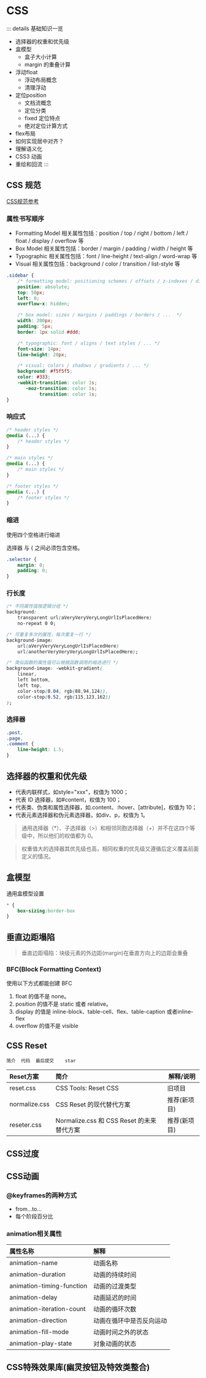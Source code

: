 # CSS

::: details 基础知识一览

- 选择器的权重和优先级
- 盒模型
    - 盒子大小计算
    - margin 的重叠计算
- 浮动float
    - 浮动布局概念
    - 清理浮动
- 定位position
    - 文档流概念
    - 定位分类
    - fixed 定位特点
    - 绝对定位计算方式
- flex布局
- 如何实现居中对齐？
- 理解语义化
- CSS3 动画
- 重绘和回流
:::


## CSS 规范

[CSS规范参考](https://github.com/ecomfe/spec/blob/master/css-style-guide.md#user-content-32-%E5%B1%9E%E6%80%A7%E7%BC%A9%E5%86%99)

### 属性书写顺序

- Formatting Model 相关属性包括：position / top / right / bottom / left / float / display / overflow 等
- Box Model 相关属性包括：border / margin / padding / width / height 等
- Typographic 相关属性包括：font / line-height / text-align / word-wrap 等
- Visual 相关属性包括：background / color / transition / list-style 等

```css
.sidebar {
    /* formatting model: positioning schemes / offsets / z-indexes / display / ...  */
    position: absolute;
    top: 50px;
    left: 0;
    overflow-x: hidden;

    /* box model: sizes / margins / paddings / borders / ...  */
    width: 200px;
    padding: 5px;
    border: 1px solid #ddd;

    /* typographic: font / aligns / text styles / ... */
    font-size: 14px;
    line-height: 20px;

    /* visual: colors / shadows / gradients / ... */
    background: #f5f5f5;
    color: #333;
    -webkit-transition: color 1s;
       -moz-transition: color 1s;
            transition: color 1s;
}
```

### 响应式

```css
/* header styles */
@media (...) {
    /* header styles */
}

/* main styles */
@media (...) {
    /* main styles */
}

/* footer styles */
@media (...) {
    /* footer styles */
}
```

### 缩进

使用四个空格进行缩进

选择器 与 { 之间必须包含空格。

```css
.selector {
    margin: 0;
    padding: 0;
}
```

### 行长度

```css
/* 不同属性值按逻辑分组 */
background:
    transparent url(aVeryVeryVeryLongUrlIsPlacedHere)
    no-repeat 0 0;

/* 可重复多次的属性，每次重复一行 */
background-image:
    url(aVeryVeryVeryLongUrlIsPlacedHere)
    url(anotherVeryVeryVeryLongUrlIsPlacedHere);

/* 类似函数的属性值可以根据函数调用的缩进进行 */
background-image: -webkit-gradient(
    linear,
    left bottom,
    left top,
    color-stop(0.04, rgb(88,94,124)),
    color-stop(0.52, rgb(115,123,162))
);
```

### 选择器

```css
.post,
.page,
.comment {
    line-height: 1.5;
}

```

## 选择器的权重和优先级

- 代表内联样式，如style="xxx"，权值为 1000；
- 代表 ID 选择器，如#content，权值为 100；
- 代表类、伪类和属性选择器，如.content、:hover、[attribute]，权值为 10；
- 代表元素选择器和伪元素选择器，如div、p，权值为 1。

> 通用选择器（*）、子选择器（>）和相邻同胞选择器（+）并不在这四个等级中，所以他们的权值都为 0。

> 权重值大的选择器其优先级也高，相同权重的优先级又遵循后定义覆盖前面定义的情况。

## 盒模型
通用盒模型设置
```css
* {
    box-sizing:border-box
}
```
## 垂直边距塌陷
> 垂直边距塌陷：块级元素的外边距(margin)在垂直方向上的边距会重叠

### BFC(Block Formatting Context)
使用以下方式都能创建 BFC
1. float 的值不是 none。
2. position 的值不是 static 或者 relative。
3. display 的值是 inline-block、table-cell、flex、table-caption 或者inline-flex
4. overflow 的值不是 visible

## CSS Reset
	简介	代码	最后提交	star
| Reset方案       | 简介                                | 解释/说明    |
|:--------------|:----------------------------------|----------|
| reset.css     | CSS Tools: Reset CSS              | 旧项目	     |
| normalize.css | CSS Reset 的现代替代方案                 | 推荐(新项目)	 |
| reseter.css   | Normalize.css 和 CSS Reset 的未来替代方案 | 推荐(新项目)	 |

## CSS过度

## CSS动画
### @keyframes的两种方式
- from…to…
- 每个阶段百分比

### animation相关属性
| 属性名称                      | 解释           |
|:--------------------------|:-------------|
| animation-name            | 动画名称         |
| animation-duration        | 动画的持续时间      |
| animation-timing-function | 动画的过渡类型      |
| animation-delay           | 动画延迟的时间      |
| animation-iteration-count | 动画的循环次数      |
| animation-direction       | 动画在循环中是否反向运动 |
| animation-fill-mode       | 动画时间之外的状态    |
| animation-play-state      | 对象动画的状态      |





## CSS特殊效果库(幽灵按钮及特效类整合)



